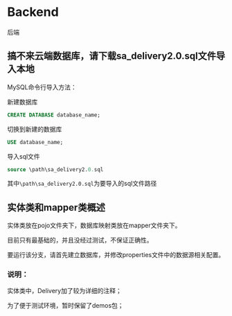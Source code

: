 # Backend
后端
## 搞不来云端数据库，请下载sa_delivery2.0.sql文件导入本地
MySQL命令行导入方法：

新建数据库
```sql
CREATE DATABASE database_name;
```
切换到新建的数据库
```sql
USE database_name;
```
导入sql文件
```sql
source \path\sa_delivery2.0.sql
```
其中`\path\sa_delivery2.0.sql`为要导入的sql文件路径

## 实体类和mapper类概述
实体类放在pojo文件夹下，数据库映射类放在mapper文件夹下。

目前只有最基础的，并且没经过测试，不保证正确性。

要运行该分支，请首先建立数据库，并修改properties文件中的数据源相关配置。
### 说明：
实体类中，Delivery加了较为详细的注释；

为了便于测试环境，暂时保留了demos包；
